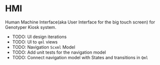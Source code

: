 # HMI

Human Machine Interface(aka User Interface for the big touch screen) for Genotyper Kiosk system.

- TODO: UI design iterations
- TODO: UI to `qml` views
- TODO: Navigation `Scxml` Model
- TODO: Add unit tests for the navigation model
- TODO: Connect navigation model with States and transitions in `Qml`
